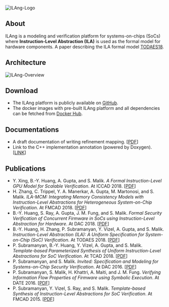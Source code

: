 ![ILAng-Logo](https://raw.githubusercontent.com/Bo-Yuan-Huang/ILAng/master/docs/pics/ilang-logo.png)

## About

ILAng is a modeling and verification platform for systems-on-chips (SoCs) where **Instruction-Level Abstraction (ILA)** is used as the formal model for hardware components.
A paper describing the ILA formal model [TODAES18](/papers/todaes18.pdf).

## Architecture

![ILAng-Overview](https://raw.githubusercontent.com/Bo-Yuan-Huang/ILAng/master/docs/pics/ilang-overview.png)

## Download

-   The ILAng platform is publicly available on [GitHub](https://github.com/Bo-Yuan-Huang/ILAng).
-   The docker images with pre-built ILAng platform and all dependencies can be fetched from [Docker Hub](https://cloud.docker.com/u/byhuang/repository/docker/byhuang/ilang).

## Documentations

-   A draft documentation of writing refinement mapping. \[[PDF](/manuals/ref-map.pdf)]
-   Link to the C++ implementation annotation (powered by Doxygen). \[[LINK](/doxygen-html/index.html)]

## Publications

-   Y. Xing, B.-Y. Huang, A. Gupta, and S. Malik. _A Formal Instruction-Level GPU Model for Scalable Verification_. At ICCAD 2018. \[[PDF](/papers/iccad18.pdf)]
-   H. Zhang, C. Trippel, Y. A. Manerkar, A. Gupta, M. Martonosi, and S. Malik. _ILA-MCM: Integrating Memory Consistency Models with Instruction-Level Abstractions for Heterogeneous System-on-Chip Verification_. At FMCAD 2018. \[[PDF](/papers/fmcad18.pdf)]
-   B.-Y. Huang, S. Ray, A. Gupta, J. M. Fung, and S. Malik. _Formal Security Verification of Concurrent Firmware in SoCs using Instruction-Level Abstraction for Hardware_. At DAC 2018. \[[PDF](/papers/dac18.pdf)]
-   B.-Y. Huang, H. Zhang, P. Subramanyan, Y. Vizel, A. Gupta, and S. Malik. _Instruction-Level Abstraction (ILA): A Uniform Specification for System-on-Chip (SoC) Verification_. At TODAES 2018. \[[PDF](/papers/todaes18.pdf)]
-   P. Subramanyan, B.-Y. Huang, Y. Vizel, A. Gupta, and S. Malik. _Template-based Parameterized Synthesis of Uniform Instruction-Level Abstractions for SoC Verification_. At TCAD 2018. \[[PDF](/papers/tcad18.pdf)]
-   P. Subramanyan, and S. Malik. _Invited: Specification and Modeling for Systems-on-Chip Security Verification_. At DAC 2016. \[[PDF](/papers/dac16.pdf)]
-   P. Subramanyan, S. Malik, H. Khattri, A. Maiti, and J. M. Fung. _Verifying Information Flow Properties of Firmware using Symbolic Execution_. At DATE 2016. \[[PDF](/papers/date16.pdf)]
-   P. Subramanyan, Y. Vizel, S. Ray, and S. Malik. _Template-based Synthesis of Instruction-Level Abstractions for SoC Verification_. At FMCAD 2015. \[[PDF](/papers/fmcad15.pdf)]
